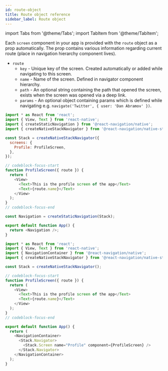```yaml
---
id: route-object
title: Route object reference
sidebar_label: Route object
---
```


import Tabs from '@theme/Tabs';
import TabItem from '@theme/TabItem';

Each `screen` component in your app is provided with the `route` object as a prop automatically. The prop contains various information regarding current route (place in navigation hierarchy component lives).

- `route`
  - `key` - Unique key of the screen. Created automatically or added while navigating to this screen.
  - `name` - Name of the screen. Defined in navigator component hierarchy.
  - `path` - An optional string containing the path that opened the screen, exists when the screen was opened via a deep link.
  - `params` - An optional object containing params which is defined while navigating e.g. `navigate('Twitter', { user: 'Dan Abramov' })`.

<Tabs groupId="config" queryString="config">
<TabItem value="static" label="Static" default>

```js name="Route prop" snack
import * as React from 'react';
import { View, Text } from 'react-native';
import { createStaticNavigation } from '@react-navigation/native';
import { createNativeStackNavigator } from '@react-navigation/native-stack';

const Stack = createNativeStackNavigator({
  screens: {
    Profile: ProfileScreen,
  },
});

// codeblock-focus-start
function ProfileScreen({ route }) {
  return (
    <View>
      <Text>This is the profile screen of the app</Text>
      <Text>{route.name}</Text>
    </View>
  );
}
// codeblock-focus-end

const Navigation = createStaticNavigation(Stack);

export default function App() {
  return <Navigation />;
}
```

</TabItem>
<TabItem value="dynamic" label="Dynamic">

```js name="Route prop" snack
import * as React from 'react';
import { View, Text } from 'react-native';
import { NavigationContainer } from '@react-navigation/native';
import { createNativeStackNavigator } from '@react-navigation/native-stack';

const Stack = createNativeStackNavigator();

// codeblock-focus-start
function ProfileScreen({ route }) {
  return (
    <View>
      <Text>This is the profile screen of the app</Text>
      <Text>{route.name}</Text>
    </View>
  );
}
// codeblock-focus-end

export default function App() {
  return (
    <NavigationContainer>
      <Stack.Navigator>
        <Stack.Screen name="Profile" component={ProfileScreen} />
      </Stack.Navigator>
    </NavigationContainer>
  );
}
```

</TabItem>
</Tabs>
